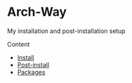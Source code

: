 # Arch-Way

My installation and post-installation setup

Content

- [Install](Install/main.md)
- [Post-install](Post-install/main.md)
- [Packages](Packages/main.md)
